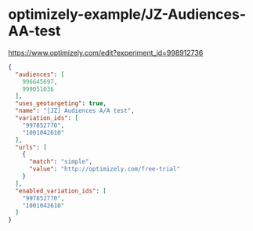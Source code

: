 optimizely-example/JZ-Audiences-AA-test
======================================

https://www.optimizely.com/edit?experiment_id=998912736

```json
{
  "audiences": [
    996645697,
    999051036
  ],
  "uses_geotargeting": true,
  "name": "[JZ] Audiences A/A test",
  "variation_ids": [
    "997852770",
    "1001042610"
  ],
  "urls": [
    {
      "match": "simple",
      "value": "http://optimizely.com/free-trial"
    }
  ],
  "enabled_variation_ids": [
    "997852770",
    "1001042610"
  ]
}
```